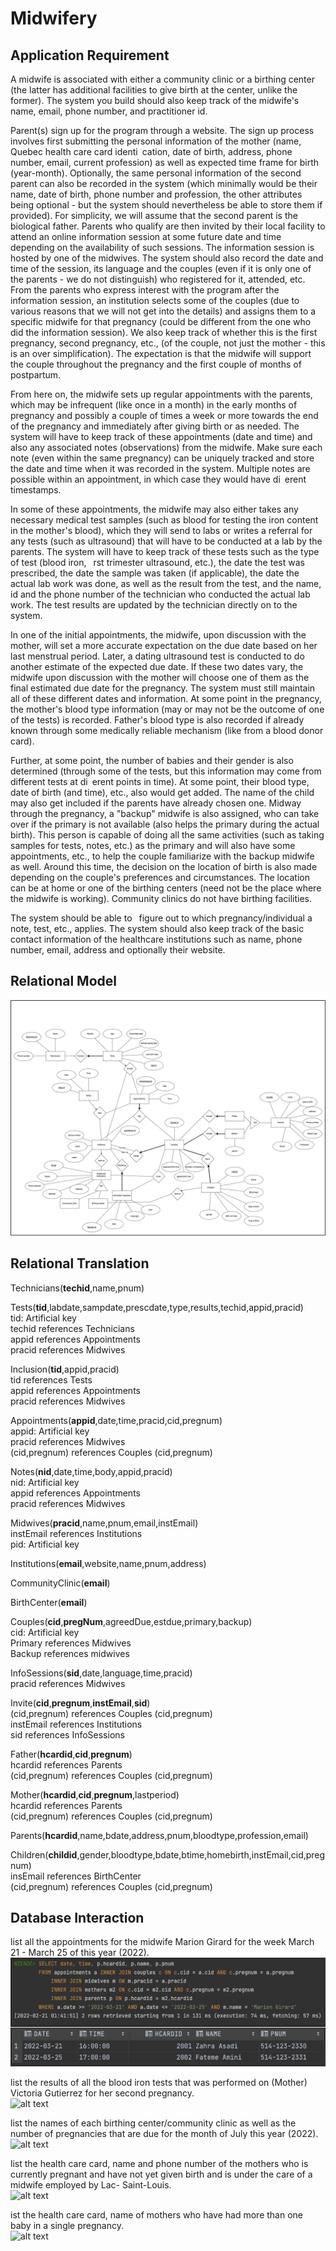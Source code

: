 # Midwifery
## Application Requirement
  A midwife is associated with either a community clinic or a birthing center (the latter has additional facilities to give birth at the center, unlike the former). The system you build should also keep track of the midwife's name, email, phone number, and practitioner id.
  
  
  Parent(s) sign up for the program through a website. The sign up process involves first submitting the personal information of the mother (name, Quebec health care card identi cation, date of birth, address, phone number, email, current profession) as well as expected time frame for birth (year-month). Optionally, the same personal information of the second parent can also be recorded in the system (which minimally would be their name, date of birth, phone number and profession, the other attributes being optional - but the system should nevertheless be able to store them if provided). For simplicity, we will assume that the second parent is the biological father. Parents who qualify are then invited by their local facility to attend an online information session at some future date and time depending on the availability of such sessions. The information session is hosted by one of the midwives. The system should also record the date and time of the session, its language and the couples (even if it is only one of the parents - we do not distinguish) who registered for it, attended, etc.
From the parents who express interest with the program after the information session, an institution selects some of the couples (due to various reasons that we will not get into the details) and assigns them to a specific midwife for that pregnancy (could be different from the one who did the information session). We also keep track of whether this is the first pregnancy, second pregnancy, etc., (of the couple, not just the mother - this is an over simplification).
The expectation is that the midwife will support the couple throughout the pregnancy and the first couple of months
of postpartum.


  From here on, the midwife sets up regular appointments with the parents, which may be infrequent (like once in a month) in the early months of pregnancy and possibly a couple of times a week or more towards the end of the pregnancy and immediately after giving birth or as needed. The system will have to keep track of these appointments (date and time) and also any associated notes (observations) from the midwife. Make sure each note (even within the same pregnancy) can be uniquely tracked and store the date and time when it was recorded in the system. Multiple notes are possible within an appointment, in which case they would have di erent timestamps.
  
  
  In some of these appointments, the midwife may also either takes any necessary medical test samples (such as blood for testing the iron content in the mother's blood), which they will send to labs or writes a referral for any tests (such as ultrasound) that will have to be conducted at a lab by the parents. The system will have to keep track of these tests such as the type of test (blood iron,  rst trimester ultrasound, etc.), the date the test was prescribed, the date the sample was taken (if applicable), the date the actual lab work was done, as well as the result from the test, and the name, id and the phone number of the technician who conducted the actual lab work. The test results are updated by the technician directly on to the system.
  
  
  In one of the initial appointments, the midwife, upon discussion with the mother, will set a more accurate expectation on the due date based on her last menstrual period. Later, a dating ultrasound test is conducted to do another estimate of the expected due date. If these two dates vary, the midwife upon discussion with the mother will choose one of them as the final estimated due date for the pregnancy. The system must still maintain all of these different dates and information.
At some point in the pregnancy, the mother's blood type information (may or may not be the outcome of one of the tests) is recorded. Father's blood type is also recorded if already known through some medically reliable mechanism (like from a blood donor card).


  Further, at some point, the number of babies and their gender is also determined (through some of the tests, but this information may come from different tests at di erent points in time). At some point, their blood type, date of birth (and time), etc., also would get added. The name of the child may also get included if the parents have already chosen one.
Midway through the pregnancy, a "backup" midwife is also assigned, who can take over if the primary is not available (also helps the primary during the actual birth). This person is capable of doing all the same activities (such as taking samples for tests, notes, etc.) as the primary and will also have some appointments, etc., to help the couple familiarize with the backup midwife as well. Around this time, the decision on the location of birth is also made depending on the couple's preferences and circumstances. The location can be at home or one of the birthing centers (need not be the place where the midwife is working). Community clinics do not have birthing facilities.


  The system should be able to  figure out to which pregnancy/individual a note, test, etc., applies.
The system should also keep track of the basic contact information of the healthcare institutions such as name, phone number, email, address and optionally their website.

## Relational Model
<picture>
  <source media="(prefers-color-scheme: dark)" srcset="/project_er.jpg">
  <source media="(prefers-color-scheme: light)" srcset="https://user-images.githubusercontent.com/25423296/163456779-a8556205-d0a5-45e2-ac17-42d089e3c3f8.png">
  <img alt="Relational Model of The Midwifery Application" src="/project_er.jpg">
</picture>

## Relational Translation
Technicians(**techid**,name,pnum)

Tests(**tid**,labdate,sampdate,prescdate,type,results,techid,appid,pracid)
<br/> tid: Artificial key
<br/> techid references Technicians
<br/> appid references Appointments
<br/> pracid references Midwives

Inclusion(**tid**,appid,pracid)
<br/> tid references Tests
<br/> appid references Appointments
<br/> pracid references Midwives

Appointments(**appid**,date,time,pracid,cid,pregnum)
<br/> appid: Artificial key
<br/> pracid references Midwives
<br/> (cid,pregnum) references Couples (cid,pregnum)

Notes(**nid**,date,time,body,appid,pracid)
<br/> nid: Artificial key
<br/> appid references Appointments
<br/> pracid references Midwives

Midwives(**pracid**,name,pnum,email,instEmail)
<br/> instEmail references Institutions
<br/> pid: Artificial key

Institutions(**email**,website,name,pnum,address)

CommunityClinic(**email**)

BirthCenter(**email**)

Couples(**cid**,**pregNum**,agreedDue,estdue,primary,backup)
<br/> cid: Artificial key
<br/> Primary references Midwives
<br/> Backup references midwives

InfoSessions(**sid**,date,language,time,pracid)
<br/> pracid references Midwives

Invite(**cid**,**pregnum**,**instEmail**,**sid**)
<br/> (cid,pregnum) references Couples (cid,pregnum)
<br/> instEmail references Institutions
<br/> sid references InfoSessions

Father(**hcardid**,**cid**,**pregnum**)
<br/> hcardid references Parents
<br/> (cid,pregnum) references Couples (cid,pregnum)

Mother(**hcardid**,**cid**,**pregnum**,lastperiod)
<br/> hcardid references Parents
<br/> (cid,pregnum) references Couples (cid,pregnum)

Parents(**hcardid**,name,bdate,address,pnum,bloodtype,profession,email)

Children(**childid**,gender,bloodtype,bdate,btime,homebirth,instEmail,cid,pregnum)
<br/> insEmail references BirthCenter
<br/> (cid,pregnum) references Couples (cid,pregnum)

## Database Interaction
list all the appointments for the midwife Marion Girard for the week March 21 - March 25 of this year (2022). <br/>
![alt text](/interaction1.png) <br/>

list the results of all the blood iron tests that was performed on (Mother)
Victoria Gutierrez for her second pregnancy. <br/>
![alt text](http://url/to/img.png) <br/>

list the names of each birthing center/community clinic as well as the number
of pregnancies that are due for the month of July this year (2022). <br/>
![alt text](http://url/to/img.png) <br/>

list the health care card, name and phone number of the mothers who is
currently pregnant and have not yet given birth and is under the care of a midwife employed by Lac-
Saint-Louis. <br/>
![alt text](http://url/to/img.png) <br/>

ist the health care card, name of mothers who have had more than one baby
in a single pregnancy. <br/>
![alt text](http://url/to/img.png) <br/>
